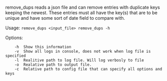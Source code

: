 remove_dups reads a json file and can remove entries with duplicate keys keeping the newest. These entries must all have the key(s) that are to be unique and have some sort of date field to compare with.

Usage:
    ```
        remove_dups <input_file>
        remove_dups -h
    ```

Options:
```
    -h  Show this information
    -v  Show all logs in console, does not work when log file is specified
    -l  Realitive path to log file. Will log verbosly to file
    -o  Realative path to output file.
    -c  Relative path to config file that can specify all options and keys
```